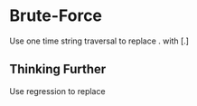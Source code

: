 # Brute-Force

Use one time string traversal to replace . with [.]

## Thinking Further

Use regression to replace